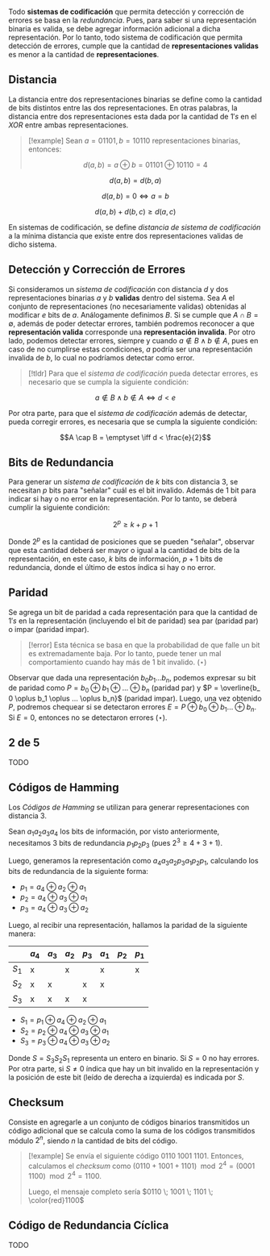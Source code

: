 Todo **sistemas de codificación** que permita detección y corrección de errores se basa en la *redundancia*. Pues, para saber si una representación binaria es valida, se debe agregar información adicional a dicha representación. Por lo tanto, todo sistema de codificación que permita detección de errores, cumple que la cantidad de **representaciones validas** es menor a la cantidad de **representaciones**.

## Distancia
La distancia entre dos representaciones binarias se define como la cantidad de bits distintos entre las dos representaciones. En otras palabras, la distancia entre dos representaciones esta dada por la cantidad de $1's$  en el $XOR$ entre ambas representaciones.

>[!example] 
>Sean $a=01101, b=10110$ representaciones binarias, entonces:
>
>$$d(a, b) = a \oplus b = 01101 \oplus 10110 = 4$$

$$\tag{1} d(a,b) = d(b, a)$$

$$\tag{2} d(a,b) = 0 \iff a = b$$

$$\tag{3} d(a, b) + d(b, c) \geq d(a, c)$$

En sistemas de codificación, se define *distancia de sistema de codificación* a la mínima distancia que existe entre dos representaciones validas de dicho sistema.

## Detección y Corrección de Errores
Si consideramos un *sistema de codificación* con distancia $d$ y dos representaciones binarias $a$ y $b$ **validas** dentro del sistema. Sea $A$ el conjunto de representaciones (no necesariamente validas) obtenidas al modificar $e$ bits de $a$. Análogamente definimos $B$.
Si se cumple que $A \cap B = \emptyset$, además de poder detectar errores, también podremos reconocer a que **representación valida** corresponde una **representación invalida**.
Por otro lado, podemos detectar errores, siempre y cuando $a \notin B \land b \notin A$, pues en caso de no cumplirse estas condiciones, $a$ podría ser una representación invalida de $b$, lo cual no podríamos detectar como error.

>[!tldr]
>Para que el *sistema de codificación* pueda detectar errores, es necesario que se cumpla la siguiente condición:

$$a \notin B \land b \notin A \iff d < e$$

Por otra parte, para que el *sistema de codificación* además de detectar, pueda corregir errores, es necesaria que se cumpla la siguiente condición:

$$A \cap B = \emptyset \iff d < \frac{e}{2}$$

## Bits de Redundancia
Para generar un *sistema de codificación* de $k$ bits con distancia $3$, se necesitan $p$ bits para "señalar" cuál es el bit invalido. Además de $1$ bit para indicar si hay o no error en la representación. Por lo tanto, se deberá cumplir la siguiente condición:

$$2^p \geq k + p + 1$$

Donde $2^p$ es la cantidad de posiciones que se pueden "señalar", observar que esta cantidad deberá ser mayor o igual a la cantidad de bits de la representación, en este caso, $k$ bits de información, $p+1$ bits de redundancia, donde el último de estos índica si hay o no error.

## Paridad
Se agrega un bit de paridad a cada representación para que la cantidad de $1's$ en la representación (incluyendo el bit de paridad) sea par (paridad par) o impar (paridad impar).

>[!error] 
>Esta técnica se basa en que la probabilidad de que falle un bit es extremadamente baja. Por lo tanto, puede tener un mal comportamiento cuando hay más de $1$ bit invalido. $(\star)$

Observar que dada una representación $b_0b_1...b_n$, podemos expresar su bit de paridad como $P = b_ 0 \oplus b_1 \oplus ... \oplus b_n$ (paridad par) y $P = \overline{b_ 0 \oplus b_1 \oplus ... \oplus b_n}$ (paridad impar). Luego, una vez obtenido $P$, podremos chequear si se detectaron errores $E = P \oplus b_0 \oplus b_1 ... \oplus b_n$. Si $E=0$, entonces no se detectaron errores $(\star)$.

## 2 de 5
TODO

## Códigos de Hamming
Los *Códigos de Hamming* se utilizan para generar representaciones con distancia $3$.

Sean $a_1a_2a_3a_4$ los bits de información, por visto anteriormente, necesitamos $3$ bits de redundancia $p_1p_2p_3$ (pues $2^3 \geq 4 + 3 + 1$).

Luego, generamos la representación como $a_4 a_3 a_2 p_3 a_1 p_2 p_1$, calculando los bits de redundancia de la siguiente forma:
- $p_1 = a_4 \oplus a_2 \oplus a_1$
- $p_2 = a_4 \oplus a_3 \oplus a_1$
- $p_3 = a_4 \oplus a_3 \oplus a_2$

Luego, al recibir una representación, hallamos la paridad de la siguiente manera:

| |$a_4$|$a_3$|$a_2$|$p_3$|$a_1$|$p_2$|$p_1$|
|-|-|-|-|-|-|-|-|
|$S_1$|x||x||x||x|
|$S_2$|x|x||x|x||
|$S_3$|x|x|x|x|||

- $S_1 = p_1 \oplus a_4 \oplus a_2 \oplus a_1$
- $S_2 = p_2 \oplus a_4 \oplus a_3 \oplus a_1$
- $S_3 = p_3 \oplus a_4 \oplus a_3 \oplus a_2$

Donde $S=S_3 S_2 S_1$ representa un entero en binario. Si $S=0$ no hay errores. Por otra parte, si $S \neq 0$ índica que hay un bit invalido en la representación y la posición de este bit (leído de derecha a izquierda) es indicada por $S$.

## Checksum
Consiste en agregarle a un conjunto de códigos binarios transmitidos un código adicional que se calcula como la suma de los códigos transmitidos módulo $2^n$, siendo $n$ la cantidad de bits del código.

>[!example] 
>Se envía el siguiente código $0110 \; 1001 \; 1101$. Entonces, calculamos el *checksum* como $(0110 + 1001 + 1101) \mod{2^4} = (0001 \; 1100) \mod{2^4} = 1100$.
>
>Luego, el mensaje completo sería $0110 \; 1001 \; 1101 \; \color{red}1100$

## Código de Redundancia Cíclica
TODO
